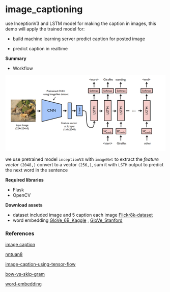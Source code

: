 # image_captioning

use InceptionV3 and LSTM model for making the caption in images, this demo will apply the trained model for:

- build machine learning server predict caption for posted image

- predict caption in realtime

**Summary**

- Workflow

![image_captioning](./imgs/image_captioning.png)

we use pretrained model `inceptionV3` with `imageNet` to extract the *feature vector* `(2048,)` convert to a vector `(256,)`, sum it with `LSTM` output to predict the next word in the sentence

**Required libraries**

- Flask
- OpenCV

**Download assets**

- dataset included image and 5 caption each image [Flickr8k-dataset](https://www.kaggle.com/datasets/adityajn105/flickr8k)
- word embedding [GloVe_6B_Kaggle](https://www.kaggle.com/datasets/anindya2906/glove6b?select=glove.6B.200d.txt) , [GloVe_Stanford](https://nlp.stanford.edu/projects/glove/)

### References

[image caption](https://github.com/divyanshj16/Image-Captioning)

[nntuan8](https://github.com/Locchuong96/Machine-Learning/blob/main/Courses/DL_Tutorial/L15/Automatic%20Image%20Captioning.ipynb)

[image-caption-using-tensor-flow](https://www.kaggle.com/code/priyankasharma251997/image-caption-using-tensor-flow)

[bow-vs-skip-gram](https://www.baeldung.com/cs/word-embeddings-cbow-vs-skip-gram)

[word-embedding](https://lilianweng.github.io/posts/2017-10-15-word-embedding/)